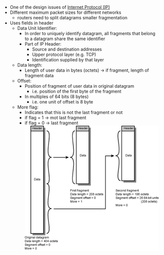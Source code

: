 - One of the design issues of [Internet Protocol (IP)](401/CS408/Internet%20Protocol%20(IP).md)
- Different maximum packet sizes for different networks
	- routers need to split datagrams smaller fragmentation
- Uses fields in header
	- Data Unit Identifier:
		- In order to uniquely identify datagram, all fragments that belong to a datagram share the same identifier
		- Part of IP Header:
			- Source and destination addresses
			- Upper protocol layer (e.g. TCP)
			- Identification supplied by that layer
	- Data length:
		- Length of user data in bytes (octets)  -> if fragment, length of fragment data
	- Offset:
		- Position of fragment of user data in original datagram
			- i.e. position of the first byte of the fragment
		- In multiples of 64 bits (8 bytes)
			- i.e. one unit of offset is 8 byte
	- More flag:
		- Indicates that this is not the last fragment or not
		- if flag = 1 -> mot last fragment
		- if flag = 0 -> last fragment
![](Attachments/FragmentationInIP.png)